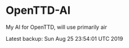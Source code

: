 # OpenTTD-AI
My AI for OpenTTD, will use primarily air

Latest backup: Sun Aug 25 23:54:01 UTC 2019
